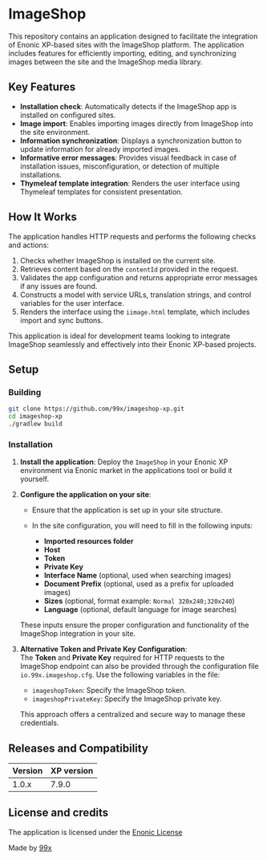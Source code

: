 # ImageShop

This repository contains an application designed to facilitate the integration of Enonic XP-based sites with the ImageShop platform. The application includes features for efficiently importing, editing, and synchronizing images between the site and the ImageShop media library.

## Key Features

- **Installation check**: Automatically detects if the ImageShop app is installed on configured sites.
- **Image import**: Enables importing images directly from ImageShop into the site environment.
- **Information synchronization**: Displays a synchronization button to update information for already imported images.
- **Informative error messages**: Provides visual feedback in case of installation issues, misconfiguration, or detection of multiple installations.
- **Thymeleaf template integration**: Renders the user interface using Thymeleaf templates for consistent presentation.

## How It Works

The application handles HTTP requests and performs the following checks and actions:
1. Checks whether ImageShop is installed on the current site.
2. Retrieves content based on the `contentId` provided in the request.
3. Validates the app configuration and returns appropriate error messages if any issues are found.
4. Constructs a model with service URLs, translation strings, and control variables for the user interface.
5. Renders the interface using the `iimage.html` template, which includes import and sync buttons.

This application is ideal for development teams looking to integrate ImageShop seamlessly and effectively into their Enonic XP-based projects.

## Setup
### Building

```bash
git clone https://github.com/99x/imageshop-xp.git
cd imageshop-xp
./gradlew build
```

### Installation

1. **Install the application**: Deploy the `ImageShop` in your Enonic XP environment via Enonic market in the applications tool or build it yourself.
2. **Configure the application on your site**:
   - Ensure that the application is set up in your site structure.
   - In the site configuration, you will need to fill in the following inputs:

     - **Imported resources folder**
     - **Host**
     - **Token**
     - **Private Key**
     - **Interface Name** (optional, used when searching images)
     - **Document Prefix** (optional, used as a prefix for uploaded images)
     - **Sizes** (optional, format example: `Normal 320x240;320x240`)
     - **Language** (optional, default language for image searches)

   These inputs ensure the proper configuration and functionality of the ImageShop integration in your site.
3. **Alternative Token and Private Key Configuration**:  
   The **Token** and **Private Key** required for HTTP requests to the ImageShop endpoint can also be provided through the configuration file `io.99x.imageshop.cfg`. Use the following variables in the file:

   - `imageshopToken`: Specify the ImageShop token.
   - `imageshopPrivateKey`: Specify the ImageShop private key.

   This approach offers a centralized and secure way to manage these credentials.



## Releases and Compatibility

| Version | XP version   |
| ------- | ------------ |
| 1.0.x  | 7.9.0       |

## License and credits
The application is licensed under the [Enonic License](https://github.com/99x/imageshop-xp/blob/main/LICENSE.txt)

Made by [99x](https://99x.io)